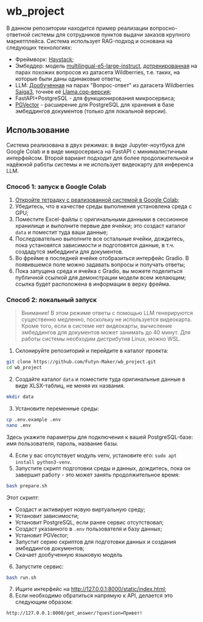 # wb_project

В данном репозитории находится пример реализации вопросно-ответной системы для сотрудников пунктов выдачи заказов крупного маркетплейса. Система использует RAG-подход и основана на следующих технологиях:

* Фреймворк: [Haystack](https://haystack.deepset.ai/);
* Эмбеддер: модель [multilingual-e5-large-instruct](https://huggingface.co/intfloat/multilingual-e5-large-instruct), [дотренированная](https://huggingface.co/Futyn-Maker/wb_questions) на парах похожих вопросов из датасета Wildberries, т.е. таких, на которые были даны одинаковые ответы;
* LLM: [Дообученная](https://huggingface.co/Futyn-Maker/saiga_llama3_8b_wildberries) на парах "Вопрос-ответ" из датасета Wildberries [Saiga3](https://huggingface.co/IlyaGusev/saiga_llama3_8b), точнее её [Llama.cpp-версия](https://huggingface.co/Futyn-Maker/saiga_llama3_8b_wildberries_4bit_gguf);
* FastAPI+PostgreSQL - для функционирования микросервиса;
* [PGVector](https://github.com/pgvector/pgvector) - расширение для PostgreSQL для хранения в базе эмбеддингов документов (только для локальной версии).

## Использование

Система реализована в двух режимах: в виде Jupyter-ноутбука для Google Colab и в виде микросервиса на FastAPI с минималистичным интерфейсом. Второй вариант подходит для более продолжительной и надёжной работы системы и не использует видеокарту для инференса LLM.

### Способ 1: запуск в Google Colab

1. [Откройте тетрадку с реализованной системой в Google Colab](https://colab.research.google.com/github/Futyn-Maker/wb_project/blob/main/helper_rag.ipynb);
2. Убедитесь, что в качестве среды выполнения установлена среда с GPU;
3. Поместите Excel-файлы с оригинальными данными в сессионное хранилище и выполните первые две ячейки; это создаст каталог `data` и поместит туда ваши данные;
4. Последовательно выполните все остальные ячейки, дождитесь, пока установятся зависимости и подготовятся данные, в т.ч. создадутся эмбеддинги для документов.
5. Во фрейме в последней ячейке отобразиться интерфейс Gradio. В появившемся поле можно задавать вопросы и получать ответы;
6. Пока запущена среда и ячейка с Gradio, вы можете поделиться публичной ссылкой для демонстрации модели всем желающим; ссылка будет расположена в информации в верху фрейма.

### Способ 2: локальный запуск

> Внимание! В этом режиме ответы с помощью LLM генерируются существенно медленно, поскольку не используется видеокарта. Кроме того, если в системе нет видеокарты, вычисление эмбеддингов для документов может занимать до 40 минут. Для работы системы необходим дистрибутив Linux, можно WSL.

1. Склонируйте репозиторий и перейдите в каталог проекта:

```bash
git clone https://github.com/Futyn-Maker/wb_project.git
cd wb_project
```

2. Создайте каталог `data` и поместите туда оригинальные данные в виде XLSX-таблиц, не меняя их названия.

```bash
mkdir data
```

3. Установите переменные среды:

```bash
cp .env.example .env
nano .env
```

Здесь укажите параметры для подключения к вашей PostgreSQL-базе: имя пользователя, пароль, название базы.

4. Если у вас отсутствует модуль venv, установите его: `sudo apt install python3-venv`.
5. Запустите скрипт подготовки среды и данных, дождитесь, пока он завершит работу - это может занять продолжительное время:

```bash
bash prepare.sh
```

Этот скрипт:

* Создаст и активирует новую виртуальную среду;
* Установит зависимости;
* Установит PostgreSQL, если ранее сервис отсутствовал;
* Создаст указанного в `.env` пользователя и базу данных;
* Установит PGVector;
* Запустит серию скриптов для подготовки данных и создания эмбеддингов документов;
* Скачает дообученную языковую модель

6. Запустите сервис:

```bash
bash run.sh
```

7. Ищите интерфейс на http://127.0.0.1:8000/static/index.html;
8. Если необходимо обратиться напрямую к API, делается это следующим образом:

```
http://127.0.0.1:8000/get_answer/?question=Привет!
```
